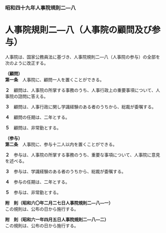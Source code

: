 ### 昭和四十九年人事院規則二―八  
# 人事院規則二―八（人事院の顧問及び参与）  
人事院は、国家公務員法に基づき、人事院規則二―八（人事院の参与）の全部を次のように改正する。  
  
  
**（顧問）**  
**第一条**　人事院に、顧問一人を置くことができる。  
  
**２**　顧問は、人事院の所掌する事務のうち、人事行政上の重要事項について、人事院の諮問に答える。  
  
**３**　顧問は、人事行政に関し学識経験のある者のうちから、総裁が委嘱する。  
  
**４**　顧問の任期は、二年とする。  
  
**５**　顧問は、非常勤とする。  
  
**（参与）**  
**第二条**　人事院に、参与十二人以内を置くことができる。  
  
**２**　参与は、人事院の所掌する事務のうち、重要な事項について、人事院に意見を述べる。  
  
**３**　参与は、学識経験のある者のうちから、総裁が委嘱する。  
  
**４**　参与の任期は、二年とする。  
  
**５**　参与は、非常勤とする。  
  
**附　則（昭和六〇年二月二七日人事院規則二―八―一）**  
この規則は、公布の日から施行する。  
  
**附　則（昭和六一年四月五日人事院規則二―八―二）**  
この規則は、公布の日から施行する。  
  
